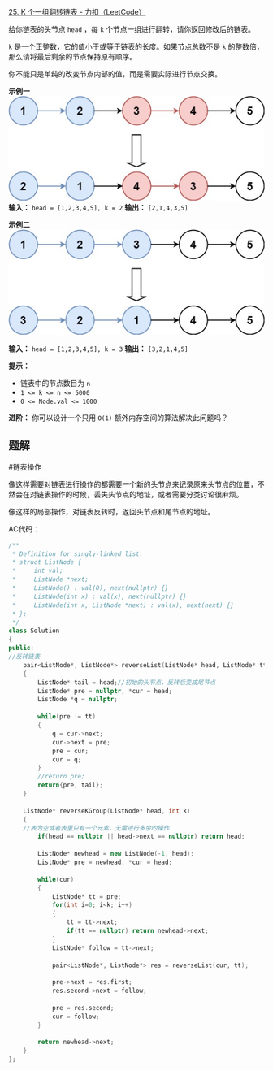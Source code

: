 
[25. K 个一组翻转链表 - 力扣（LeetCode）](https://leetcode.cn/problems/reverse-nodes-in-k-group/description/)

给你链表的头节点 `head` ，每 `k` 个节点一组进行翻转，请你返回修改后的链表。

`k` 是一个正整数，它的值小于或等于链表的长度。如果节点总数不是 `k` 的整数倍，那么请将最后剩余的节点保持原有顺序。

你不能只是单纯的改变节点内部的值，而是需要实际进行节点交换。

**示例一**
![](../zPictureStore/Pastedimage20240314142525.jpg)
**输入：** `head = [1,2,3,4,5], k = 2`
**输出：** `[2,1,4,3,5]` 

**示例二**
![](../zPictureStore/Pastedimage20240314142643.jpg)

**输入：** `head = [1,2,3,4,5], k = 3`
**输出：** `[3,2,1,4,5]` 

**提示：**

- 链表中的节点数目为 `n`
- `1 <= k <= n <= 5000`
- `0 <= Node.val <= 1000`

**进阶：** 你可以设计一个只用 `O(1)` 额外内存空间的算法解决此问题吗？

## 题解

#链表操作 

像这样需要对链表进行操作的都需要一个新的头节点来记录原来头节点的位置，不然会在对链表操作的时候，丢失头节点的地址，或者需要分类讨论很麻烦。

像这样的局部操作，对链表反转时，返回头节点和尾节点的地址。

AC代码：
```cpp
/**
 * Definition for singly-linked list.
 * struct ListNode {
 *     int val;
 *     ListNode *next;
 *     ListNode() : val(0), next(nullptr) {}
 *     ListNode(int x) : val(x), next(nullptr) {}
 *     ListNode(int x, ListNode *next) : val(x), next(next) {}
 * };
 */
class Solution 
{
public:
//反转链表
    pair<ListNode*, ListNode*> reverseList(ListNode* head, ListNode* tt)
    {
        ListNode* tail = head;//初始的头节点，反转后变成尾节点
        ListNode* pre = nullptr, *cur = head;
        ListNode *q = nullptr;
		
        while(pre != tt)
        {
            q = cur->next;
            cur->next = pre;
            pre = cur;
            cur = q;
        }
        //return pre;
        return{pre, tail};
	}
	
    ListNode* reverseKGroup(ListNode* head, int k) 
    {
    //表为空或者表里只有一个元素，无需进行多余的操作
        if(head == nullptr || head->next == nullptr) return head;
		
        ListNode* newhead = new ListNode(-1, head);
        ListNode* pre = newhead, *cur = head;
		
        while(cur)
        {
            ListNode* tt = pre;
            for(int i=0; i<k; i++)
            {
                tt = tt->next;
                if(tt == nullptr) return newhead->next; 
            }
            ListNode* follow = tt->next;
			
            pair<ListNode*, ListNode*> res = reverseList(cur, tt);
            
            pre->next = res.first;
            res.second->next = follow;
			
            pre = res.second;
            cur = follow;
        }
		
        return newhead->next;
    }
};
```